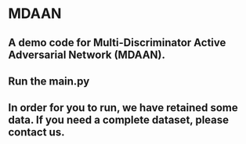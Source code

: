 # MDAAN
## A demo code for Multi-Discriminator Active Adversarial Network (MDAAN).
## Run the main.py
## In order for you to run, we have retained some data. If you need a complete dataset, please contact us.
